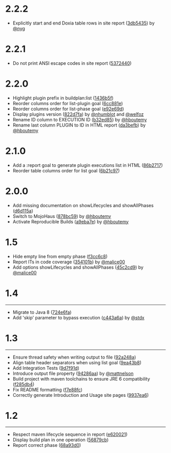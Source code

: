 # 2.2.2

- Explicitly start and end Doxia table rows in site report ([3db5435](http://github.com/jcgay/buildplan-maven-plugin/commit/3db5435ccb85c9d4265ca4e62f063f17fd48540d)) by [@nyg](https://github.com/nyg)

# 2.2.1

- Do not print ANSI escape codes in site report ([5372440](http://github.com/mojohaus/buildplan-maven-plugin/commit/53724405228ccba9922731446839c3ad5243b810))

# 2.2.0

- Highlight plugin prefix in buildplan:list ([1436b5f](https://github.com/mojohaus/buildplan-maven-plugin/commit/1436b5f188086c2def07af7a9b9becbd5d121b19))
- Reorder columns order for list-plugin goal ([6cc881e](https://github.com/mojohaus/buildplan-maven-plugin/commit/6cc881eb2d18c27dc761fd75e6bbaefdeb23b01e))
- Reorder columns order for list-phase goal ([e92e69d](https://github.com/mojohaus/buildplan-maven-plugin/commit/e92e69d1d2f4404ea1086d1f3dacc500601cda12))
- Display plugins version ([822d7fa](https://github.com/mojohaus/buildplan-maven-plugin/commit/822d7fa72eec21801679ae0aeb2e6032a9b9fb8c)) by [@nhumblot](https://github.com/nhumblot) and [@welfoz](https://github.com/welfoz)
- Rename ID column to EXECUTION ID ([b32ed85](https://github.com/mojohaus/buildplan-maven-plugin/commit/b32ed8549990512698cb2896a0e5ae70dc5ab5b3)) by [@hboutemy](https://github.com/hboutemy)
- Rename last column PLUGIN to ID in HTML report ([da3befb](https://github.com/mojohaus/buildplan-maven-plugin/commit/da3befbe5cbdda3121a3157d2885fc31912e8754)) by [@hboutemy](https://github.com/hboutemy)

# 2.1.0

- Add a :report goal to generate plugin executions list in HTML ([86b2717](https://github.com/mojohaus/buildplan-maven-plugin/commit/86b2717deaf3212b72d48f604f55012d38930e08))
- Reorder table columns order for list goal ([6b21c97](https://github.com/mojohaus/buildplan-maven-plugin/commit/6b21c97937f704b5d03a7846ad22de07a5bf565f))

# 2.0.0

- Add missing documentation on showLifecycles and showAllPhases ([d6d115a](https://github.com/mojohaus/buildplan-maven-plugin/commit/d6d115ada8e83a96ee54432a4f103e6bde284e62))
- Switch to MojoHaus ([878bc59](https://github.com/mojohaus/buildplan-maven-plugin/commit/878bc59f10d3970b349dd88600c1450fcb3af589)) by [@hboutemy](https://github.com/hboutemy)
- Activate Reproducible Builds ([a9eba7e](https://github.com/mojohaus/buildplan-maven-plugin/commit/a9eba7e88e0f382fe7ef12227dcecb11fa907d09)) by [@hboutemy](https://github.com/hboutemy)

# 1.5

- Hide empty line from empty phase ([f3cc6c8](http://github.com/mojohaus/buildplan-maven-plugin/commit/f3cc6c83614171b8fc4627a79b97958eb47cab06))
- Report ITs in code coverage ([354101b](http://github.com/mojohaus/buildplan-maven-plugin/commit/354101b4ce40f6c7a7ada4cd88cc25ad3e45a43a)) by [@malice00](https://github.com/malice00)
- Add options showLifecycles and showAllPhases ([45c2cd9](http://github.com/mojohaus/buildplan-maven-plugin/commit/45c2cd9be647193dacb0f3607a78cc6bca069fe3)) by [@malice00](https://github.com/malice00)

# 1.4

***

- Migrate to Java 8 ([724e6fa](http://github.com/mojohaus/buildplan-maven-plugin/commit/724e6faa41ad555ea1fb8529552232b6464ccec2))
- Add 'skip' parameter to bypass execution ([c443a6a](http://github.com/mojohaus/buildplan-maven-plugin/commit/c443a6add0930ca3d818f1aac6624d68b4105872)) by [@stdx](https://github.com/stdx)

# 1.3

***

- Ensure thread safety when writing output to file ([92a248a](http://github.com/mojohaus/buildplan-maven-plugin/commit/92a248a4e91bbe2258241eca28e4e06ef21c676b))
- Align table header separators when using list goal ([9ea43b8](http://github.com/mojohaus/buildplan-maven-plugin/commit/9ea43b892d4d47742a5095c3eaeb3a793c270b9e))
- Add Integration Tests ([9d7f91d](http://github.com/mojohaus/buildplan-maven-plugin/commit/9d7f91d5651121b1b0026279e3aba60134946eb8))
- Introduce output file property ([94286aa](http://github.com/mojohaus/buildplan-maven-plugin/commit/94286aaa1806ce1a2614ccb77892442a539c02dd)) by [@mattnelson](https://github.com/mattnelson)
- Build project with maven toolchains to ensure JRE 6 compatibility ([f285db4](http://github.com/mojohaus/buildplan-maven-plugin/commit/f285db4d57c479dd4b7771eaa3121f53d7b84ec8))
- Fix README formatting ([f7e88fc](http://github.com/mojohaus/buildplan-maven-plugin/commit/f7e88fc49680344f46dfb8486c8680edbfd5018b))
- Correctly generate Introduction and Usage site pages ([9937ea6](http://github.com/mojohaus/buildplan-maven-plugin/commit/9937ea6774f546d5c407123d200c38db369b81cc))

# 1.2

***

- Respect maven lifecycle sequence in report ([e620021](http://github.com/mojohaus/buildplan-maven-plugin/commit/e620021c7af22db9f6fe10115ea2b76ca3177230))
- Display build plan in one operation ([56879cb](http://github.com/mojohaus/buildplan-maven-plugin/commit/56879cbc1a908bb5c46dc934b2aa216cdd4f9b4f))
- Report correct phase ([68a93d0](http://github.com/mojohaus/buildplan-maven-plugin/commit/68a93d09eb7488a42f8fc08a97c48d77c8ed4c38))

